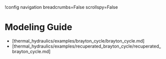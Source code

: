 !config navigation breadcrumbs=False scrollspy=False

# Modeling Guide

- [thermal_hydraulics/examples/brayton_cycle/brayton_cycle.md]
- [thermal_hydraulics/examples/recuperated_brayton_cycle/recuperated_brayton_cycle.md]
